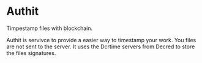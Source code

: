 # Authit 

Timpestamp files with blockchain.

Authit is servivce to provide a easier way to timestamp your work. You files are not sent to the server. It uses the Dcrtime servers from Decred to store the files signatures.
